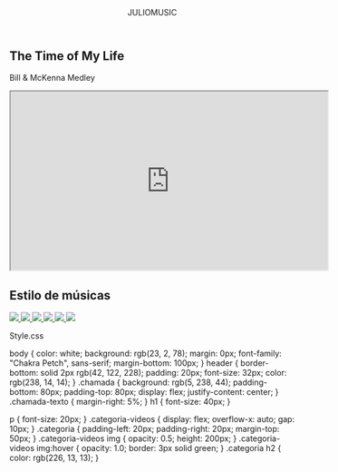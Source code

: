 <html lang="pt-BR">
<head>
<link rel="stylesheet" href="styles.css">
<link rel="preconnect" href="https://fonts.googleapis.com">
<link rel="preconnect" href="https://fonts.gstatic.com" crossorigin>
<link
href="https://fonts.googleapis.com/css2?family=Chakra+Petch:ital,wght@0,300;0,400;0,500;0,
600;0,700;1,300;1,400;1,500;1,600;1,700&display=swap"
rel="stylesheet">
<title>Julio Music</title>
</head>
<body>
<header>JULIOMUSIC</header>
<section class="chamada">
<div class="chamada-texto">
<h1>The Time of My Life</h1>
<p>Bill & McKenna Medley</p>
</div>
<div>
<iframe width="560" height="315"
src="https://www.youtube.com/embed/H1MS6apBgzA?si=Q_bCkU99I9AoL1pJ"

title="YouTube video player" frameborder="0" allow="accelerometer; autoplay; clipboard-
write; encrypted-media; gyroscope; picture-in-picture; web-share" referrerpolicy="strict-origin-
when-cross-origin" allowfullscreen></iframe>

</div>
</section>
<section class="categoria">
<h2>Estilo de músicas</h2>
<div class="categoria-videos">
<a
href="https://www.youtube.com/watch?v=zRi5vOwNF1U&list=RDzRi5vOwNF1U&start_radi
o=1">
<img src="https://img.youtube.com/vi/zRi5vOwNF1U/maxresdefault.jpg" />
</a>
<a
href="https://www.youtube.com/watch?v=bo_efYhYU2A&list=RDYQHsXMglC9A&index=3"
>
<img src="https://img.youtube.com/vi/bo_efYhYU2A/maxresdefault.jpg" />
</a>
<a
href="https://www.youtube.com/watch?v=zvFroLUxRDQ&list=RDYQHsXMglC9A&index=2
7">
<img src="https://img.youtube.com/vi/zvFroLUxRDQ/maxresdefault.jpg" />
</a>
<a
href="https://www.youtube.com/watch?v=u1V8YRJnr4Q&list=RDYQHsXMglC9A&index=14
">

<img src="https://img.youtube.com/vi/u1V8YRJnr4Q/maxresdefault.jpg" />
</a>
<a
href="https://www.youtube.com/watch?v=2oX2FSv4Rys&list=RDYQHsXMglC9A&index=15
">
<img src="https://img.youtube.com/vi/2oX2FSv4Rys/maxresdefault.jpg" />
</a>
<a
href="https://www.youtube.com/watch?v=rtOvBOTyX00&list=RDYQHsXMglC9A&index=27
">
<img src="https://img.youtube.com/vi/rtOvBOTyX00/maxresdefault.jpg" />
</a>
</div>
</section>
</body>
</html>

Style.css

body {
color: white;
background: rgb(23, 2, 78);
margin: 0px;
font-family: "Chakra Petch", sans-serif;
margin-bottom: 100px;
}
header {
border-bottom: solid 2px rgb(42, 122, 228);
padding: 20px;
font-size: 32px;
color: rgb(238, 14, 14);
}
.chamada {
background: rgb(5, 238, 44);
padding-bottom: 80px;
padding-top: 80px;
display: flex;
justify-content: center;
}
.chamada-texto {
margin-right: 5%;
}
h1 {
font-size: 40px;
}

p {
font-size: 20px;
}
.categoria-videos {
display: flex;
overflow-x: auto;
gap: 10px;
}
.categoria {
padding-left: 20px;
padding-right: 20px;
margin-top: 50px;
}
.categoria-videos img {
opacity: 0.5;
height: 200px;
}
.categoria-videos img:hover {
opacity: 1.0;
border: 3px solid green;
}
.categoria h2 {
color: rgb(226, 13, 13);
}
